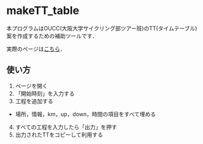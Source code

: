 # makeTT_table

本プログラムはOUCC(大阪大学サイクリング部ツアー班)のTT(タイムテーブル)案を作成するための補助ツールです．

実際のページは[こちら](https://ouccmakett.streamlit.app/)．

## 使い方

1. ページを開く
2. 「開始時刻」を入力する
3. 工程を追加する
  - 場所，情報，km，up，down，時間の項目をすべて埋める
4. すべての工程を入力したら「出力」を押す
5. 出力されたTTをコピーして利用する
